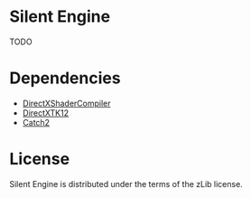 # Silent Engine

TODO

# Dependencies

- [DirectXShaderCompiler](https://github.com/microsoft/DirectXShaderCompiler)
- [DirectXTK12](https://github.com/microsoft/DirectXTK12)
- [Catch2](https://github.com/catchorg/Catch2)

# License

Silent Engine is distributed under the terms of the zLib license.